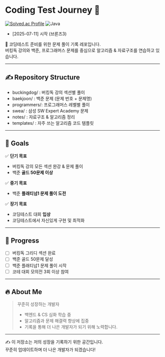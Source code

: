 # Coding Test Journey 🚀

[![Solved.ac Profile](http://mazassumnida.wtf/api/v2/generate_badge?boj=nomppi1)](https://solved.ac/YOUR_BOJ_ID)
![Java](https://img.shields.io/badge/Language-Java-blue.svg)

- [2025-07-11] 시작 (브론즈3)

📌 코딩테스트 준비를 위한 문제 풀이 기록 레포입니다.  
버킹독 강의와 백준, 프로그래머스 문제를 중심으로 알고리즘 & 자료구조를 연습하고 있습니다.

---

## ✍️ Repository Structure

- buckingdog/ : 버킹독 강의 섹션별 풀이
- baekjoon/ : 백준 문제 (문제 번호 + 문제명)
- programmers/: 프로그래머스 레벨별 풀이
- swea/ : 삼성 SW Expert Academy 문제
- notes/ : 자료구조 & 알고리즘 정리
- templates/ : 자주 쓰는 알고리즘 코드 템플릿


---

## 🚀 Goals

✅ **단기 목표**
- 버킹독 강의 모든 섹션 완강 & 문제 풀이
- 백준 **골드 50문제 이상**

✅ **중기 목표**
- 백준 **플래티넘1 문제 풀이 도전**

✅ **장기 목표**
- 코딩테스트 대회 **입상**
- 코딩테스트에서 자신있게 구현 및 최적화

---

## 📝 Progress

- [ ] 버킹독 그리디 섹션 완료
- [ ] 백준 골드 50문제 달성
- [ ] 백준 플래티넘1 문제 풀이 시작
- [ ] 코테 대회 모의전 3회 이상 참여

---

## 🔥 About Me

> 꾸준히 성장하는 개발자  
> - 백엔드 & CS 심화 학습 중  
> - 알고리즘과 문제 해결력 향상에 집중  
> - 기록을 통해 더 나은 개발자가 되기 위해 노력합니다.

---

✍️ 이 저장소는 저의 성장을 기록하기 위한 공간입니다.  
꾸준히 업데이트하며 더 나은 개발자가 되겠습니다!
